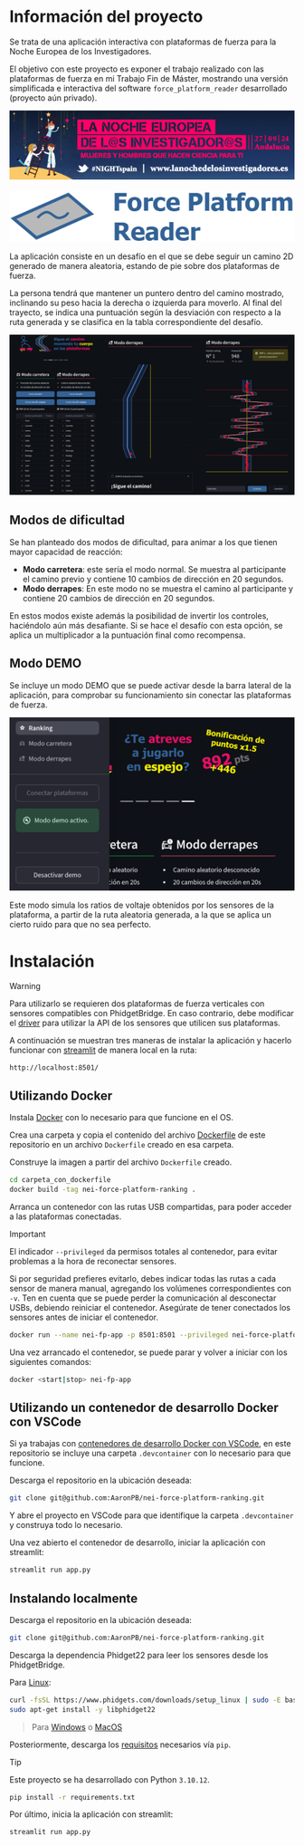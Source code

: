 # Información del proyecto

Se trata de una aplicación interactiva con plataformas de fuerza para la Noche Europea de los Investigadores.

El objetivo con este proyecto es exponer el trabajo realizado con las plataformas de fuerza en mi Trabajo Fin de Máster, mostrando una versión simplificada e interactiva del software `force_platform_reader` desarrollado (proyecto aún privado).

<p align="center">
  <a href="https://lanochedelosinvestigadores.fundaciondescubre.es/" target="_blank"><img alt="NEI 2024 information" src="images/nei_almeria_2024.jpg"></a>
  <br>
  <br>
  <a href="#readme"><img alt="Force platform reader logo" src="images/force_platform_logo.png"></a>
</p>

La aplicación consiste en un desafío en el que se debe seguir un camino 2D generado de manera aleatoria, estando de pie sobre dos plataformas de fuerza.

La persona tendrá que mantener un puntero dentro del camino mostrado, inclinando su peso hacia la derecha o izquierda para moverlo. Al final del trayecto, se indica una puntuación según la desviación con respecto a la ruta generada y se clasifica en la tabla correspondiente del desafío.

![alt text](images/project_app.jpg)

## Modos de dificultad

Se han planteado dos modos de dificultad, para animar a los que tienen mayor capacidad de reacción:
- **Modo carretera**: este sería el modo normal. Se muestra al participante el camino previo y contiene 10 cambios de dirección en 20 segundos.
- **Modo derrapes**: En este modo no se muestra el camino al participante y contiene 20 cambios de dirección en 20 segundos.

En estos modos existe además la posibilidad de invertir los controles, haciéndolo aún más desafiante. Si se hace el desafío con esta opción, se aplica un multiplicador a la puntuación final como recompensa.

## Modo DEMO

Se incluye un modo DEMO que se puede activar desde la barra lateral de la aplicación, para comprobar su funcionamiento sin conectar las plataformas de fuerza.

![alt text](images/project_app_demo.png)

Este modo simula los ratios de voltaje obtenidos por los sensores de la plataforma, a partir de la ruta aleatoria generada, a la que se aplica un cierto ruido para que no sea perfecto.

# Instalación

> [!WARNING]
> Para utilizarlo se requieren dos plataformas de fuerza verticales con sensores compatibles con PhidgetBridge. En caso contrario, debe modificar el [driver](src/handlers/drivers/phidgetLoadCell.py) para utilizar la API de los sensores que utilicen sus plataformas.

A continuación se muestran tres maneras de instalar la aplicación y hacerlo funcionar con [streamlit](https://streamlit.io/) de manera local en la ruta:

```
http://localhost:8501/
```

## Utilizando Docker

Instala [Docker](https://www.docker.com/products/docker-desktop/) con lo necesario para que funcione en el OS.

Crea una carpeta y copia el contenido del archivo [Dockerfile](Dockerfile) de este repositorio en un archivo `Dockerfile` creado en esa carpeta.

Construye la imagen a partir del archivo `Dockerfile` creado.

```bash
cd carpeta_con_dockerfile
docker build -tag nei-force-platform-ranking .
```

Arranca un contenedor con las rutas USB compartidas, para poder acceder a las plataformas conectadas.

> [!IMPORTANT]
> El indicador `--privileged` da permisos totales al contenedor, para evitar problemas a la hora de reconectar sensores.
>
> Si por seguridad prefieres evitarlo, debes indicar todas las rutas a cada sensor de manera manual, agregando los volúmenes correspondientes con `-v`. Ten en cuenta que se puede perder la comunicación al desconectar USBs, debiendo reiniciar el contenedor. Asegúrate de tener conectados los sensores antes de iniciar el contenedor.

```bash
docker run --name nei-fp-app -p 8501:8501 --privileged nei-force-platform-ranking
```

Una vez arrancado el contenedor, se puede parar y volver a iniciar con los siguientes comandos:

```bash
docker <start|stop> nei-fp-app
```

## Utilizando un contenedor de desarrollo Docker con VSCode

Si ya trabajas con [contenedores de desarrollo Docker con VSCode](https://code.visualstudio.com/docs/devcontainers/containers), en este repositorio se incluye una carpeta `.devcontainer` con lo necesario para que funcione.

Descarga el repositorio en la ubicación deseada:

```bash
git clone git@github.com:AaronPB/nei-force-platform-ranking.git
```

Y abre el proyecto en VSCode para que identifique la carpeta `.devcontainer` y construya todo lo necesario.

Una vez abierto el contenedor de desarrollo, iniciar la aplicación con streamlit:

```bash
streamlit run app.py
```

## Instalando localmente

Descarga el repositorio en la ubicación deseada:

```bash
git clone git@github.com:AaronPB/nei-force-platform-ranking.git
```

Descarga la dependencia Phidget22 para leer los sensores desde los PhidgetBridge.

Para [Linux](https://www.phidgets.com/docs/OS_-_Linux#Quick_Downloads):

```bash
curl -fsSL https://www.phidgets.com/downloads/setup_linux | sudo -E bash - &&\
sudo apt-get install -y libphidget22
```

> Para [Windows](https://www.phidgets.com/docs/OS_-_Windows#Quick_Downloads) o [MacOS](https://www.phidgets.com/docs/OS_-_macOS#Quick_Downloads)

Posteriormente, descarga los [requisitos](requirements.txt) necesarios vía `pip`.

> [!TIP]
> Este proyecto se ha desarrollado con Python `3.10.12`.

```bash
pip install -r requirements.txt
```

Por último, inicia la aplicación con streamlit:

```bash
streamlit run app.py
```
